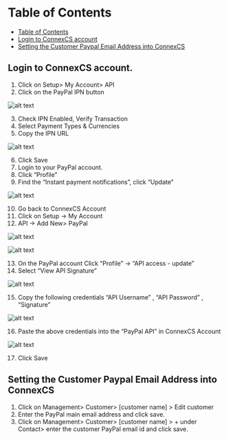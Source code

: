 # Table of Contents

* [Table of Contents](#table-of-contents)
* [Login to ConnexCS account](#login-to-connexcs-account)
* [Setting the Customer Paypal Email Address into ConnexCS](#setting-the-customer-paypal-email-address-into-connexcs)



## Login to ConnexCS account.

1.	Click on Setup> My Account> API
2.	Click on the PayPal IPN button 

![alt text][paypal-2]

3.	Check IPN Enabled, Verify Transaction
4.	Select Payment Types & Currencies
5.	Copy the IPN URL

![alt text][paypal-5]

6.	Click Save
7.	Login to your PayPal account.
8.	Click “Profile”
9.	Find the “Instant payment notifications”, click “Update”

![alt text][paypal-3]
 
10.	Go back to ConnexCS Account 
11.	Click on Setup -> My Account
12.	API -> Add New> PayPal

![alt text][paypal-12]

![alt text][paypal-6]

13.	On the PayPal account Click “Profile”  ->  “API  access   -  update”
14.	Select “View API Signature”
 
![alt text][paypal-8] 
 
15.	Copy the following credentials
“API Username” , “API Password” , “Signature”
 
![alt text][paypal-9] 
 
16.	Paste the above credentials  into the “PayPal API” in ConnexCS Account

![alt text][paypal-16]

17.	Click Save

## Setting the Customer Paypal Email Address into ConnexCS

1.	Click on Management> Customer> [customer name] > Edit customer
2.	Enter the PayPal main email address and click save.
3.	Click on Management> Customer> [customer name] > + under Contact> enter the customer PayPal email id and click save.


[paypal-3]: https://raw.githubusercontent.com/digipigeon/connexcs-user-docs/master/img/paypal-3.png "Paypal-3"
[paypal-6]: https://raw.githubusercontent.com/digipigeon/connexcs-user-docs/master/img/paypal-6.png "Paypal-6"
[paypal-8]: https://raw.githubusercontent.com/digipigeon/connexcs-user-docs/master/img/paypal-8.png "Paypal-8"
[paypal-9]: https://raw.githubusercontent.com/digipigeon/connexcs-user-docs/master/img/paypal-9.png "Paypal-9"
[paypal-2]: https://raw.githubusercontent.com/digipigeon/connexcs-user-docs/master/img/paypal-2.png "Paypal-2"
[paypal-5]: https://raw.githubusercontent.com/digipigeon/connexcs-user-docs/master/img/paypal-5.png "Paypal-5"
[paypal-12]: https://raw.githubusercontent.com/digipigeon/connexcs-user-docs/master/img/paypal-12.png "Paypal-12"
[paypal-16]: https://raw.githubusercontent.com/digipigeon/connexcs-user-docs/master/img/paypal-16.png "Paypal-16"

